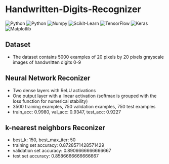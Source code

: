 # Handwritten-Digits-Recognizer
<img alt="Python" src="https://img.shields.io/badge/python-%2314354C.svg?style=for-the-badge&logo=python&logoColor=white"/> <img alt="Python" src="https://img.shields.io/badge/numpy-%23013243.svg?style=for-the-badge&logo=numpy&logoColor=white" />  <img alt="Numpy" 
src="https://img.shields.io/badge/scikit--learn-%23F7931E.svg?style=for-the-badge&logo=scikit-learn&logoColor=white" /> <img alt="Scikit-Learn" 
src="https://img.shields.io/badge/TensorFlow-%23FF6F00.svg?style=for-the-badge&logo=TensorFlow&logoColor=white" /> <img alt="TensorFlow" src="https://img.shields.io/badge/Keras-%23D00000.svg?style=for-the-badge&logo=Keras&logoColor=white"/> <img alt="Keras" 
src="[https://commons.wikimedia.org/wiki/File:Matplotlib_icon.svg](https://upload.wikimedia.org/wikipedia/commons/thumb/0/01/Created_with_Matplotlib-logo.svg/1024px-Created_with_Matplotlib-logo.svg.png)?style=for-the-badge&logo=Matplotlib&logoColor=white" /> <img alt="Matplotlib"
src="https://img.shields.io/badge/Jupyter-%23F37626.svg?style=for-the-badge&logo=Jupyter&logoColor=white" /> 



## Dataset
- The dataset contains 5000 examples of 20 pixels by 20 pixels grayscale images of handwritten digits 0-9

## Neural Network Reconizer 
- Two dense layers with ReLU activations
- One output layer with a linear activation (softmax is grouped with the loss function for numerical stability)
- 3500 training examples, 750 validation examples, 750 test examples
- train_acc: 0.9980, val_acc: 0.9347, test_acc: 0.9227

## k-nearest neighbors Reconizer
- best_k: 150, best_max_iter: 50
- training set accuracy: 0.8728571428571429
- validation set accuracy: 0.8906666666666667
- test set accuracy: 0.8586666666666667
